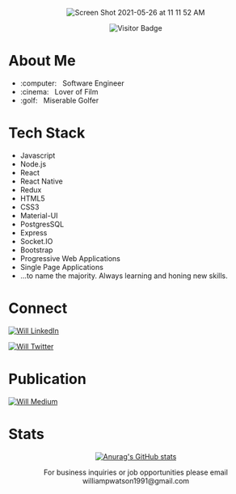 <div align="center">
  
![Screen Shot 2021-05-26 at 11 11 52 AM](https://user-images.githubusercontent.com/75280353/119685307-3ce18200-be13-11eb-9135-cddf876ecc02.png)

![Visitor Badge](https://visitor-badge-reloaded.herokuapp.com/badge?page_id=github.com/Will-Watson)
  
</div>

<h1>About Me</h1>
<ul>
  <li>:computer: &nbsp; Software Engineer</li>
  <li>:cinema: &nbsp; Lover of Film</li>
  <li>:golf: &nbsp; Miserable Golfer</li>
</ul>

<h1>Tech Stack</h1>
<ul>
  <li>Javascript</li>
  <li>Node.js</li>
  <li>React</li>
  <li>React Native</li>
  <li>Redux</li>
  <li>HTML5</li>
  <li>CSS3</li>
  <li>Material-UI</li>
  <li>PostgresSQL</li>
  <li>Express</li>
  <li>Socket.IO</li>
  <li>Bootstrap</li>
  <li>Progressive Web Applications</li>
  <li>Single Page Applications</li>
  <li>...to name the majority. Always learning and honing new skills.</li>
</ul>

<h1>Connect</h1>


[![Will LinkedIn](https://img.shields.io/badge/LinkedIn-0077B5?style=for-the-badge&logo=linkedin&logoColor=white)
](https://www.linkedin.com/in/williampwatson)

<!-- [![Will Gmail](https://img.shields.io/badge/Gmail-D14836?style=for-the-badge&logo=gmail&logoColor=white)
](https://williampwatson1991@gmail.com) -->

[![Will Twitter](https://img.shields.io/badge/Twitter-1DA1F2?style=for-the-badge&logo=twitter&logoColor=white)
](https://twitter.com/concatWill)




<h1>Publication</h1>

[![Will Medium](https://img.shields.io/badge/Medium-%23000000.svg?style=for-the-badge&logo=Medium&logoColor=white)
](https://will-watson.medium.com)


<h1>Stats</h1>

<div align="center">

[![Anurag's GitHub stats](https://github-readme-stats.vercel.app/api?username=Will-Watson&count_private=true&show_icons=true&theme=radical)
](https://github.com/anuraghazra/github-readme-stats)

  
</div>

<div align='center'> For business inquiries or job opportunities please email williampwatson1991@gmail.com </div>
<!--
**Will-Watson/Will-Watson** is a ✨ _special_ ✨ repository because its `README.md` (this file) appears on your GitHub profile.

Here are some ideas to get you started:

- 🔭 I’m currently working on ...
- 🌱 I’m currently learning ...
- 👯 I’m looking to collaborate on ...
- 🤔 I’m looking for help with ...
- 💬 Ask me about ...
- 📫 How to reach me: ...
- 😄 Pronouns: ...
- ⚡ Fun fact: ...
-->
